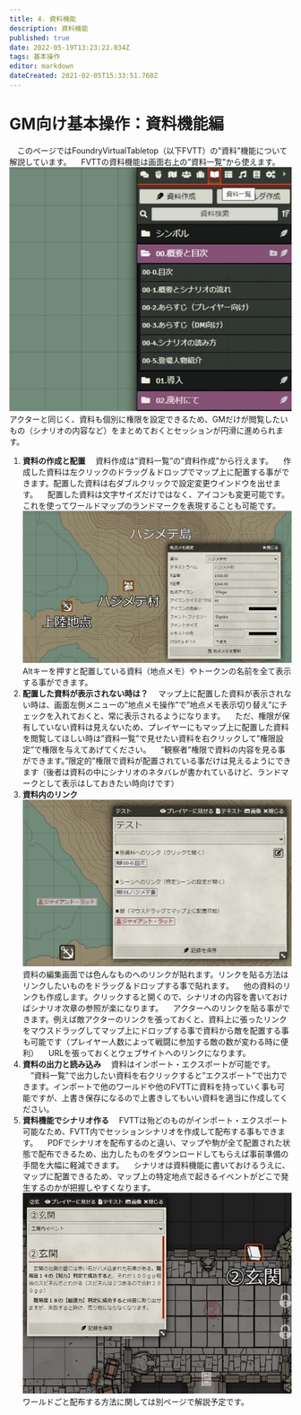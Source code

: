 ```yaml
---
title: 4. 資料機能
description: 資料機能
published: true
date: 2022-05-19T13:23:22.034Z
tags: 基本操作
editor: markdown
dateCreated: 2021-02-05T15:33:51.760Z
---
```


# GM向け基本操作：資料機能編
　このページではFoundryVirtualTabletop（以下FVTT）の”資料”機能について解説しています。
　FVTTの資料機能は画面右上の”資料一覧”から使えます。
![gm向け基本操作：資料機能編.jpg](/images/japanese-community/gm向け基本操作：資料機能編.jpg)
　アクターと同じく、資料も個別に権限を設定できるため、GMだけが閲覧したいもの（シナリオの内容など）をまとめておくとセッションが円滑に進められます。
01. **資料の作成と配置**
　資料作成は”資料一覧”の”資料作成”から行えます。
　作成した資料は左クリックのドラッグ＆ドロップでマップ上に配置する事ができます。配置した資料は右ダブルクリックで設定変更ウインドウを出せます。
　配置した資料は文字サイズだけではなく、アイコンも変更可能です。これを使ってワールドマップのランドマークを表現することも可能です。
![資料の作成と配置.jpg](/images/japanese-community/資料の作成と配置.jpg)
　Altキーを押すと配置している資料（地点メモ）やトークンの名前を全て表示する事ができます。
02. **配置した資料が表示されない時は？**
　マップ上に配置した資料が表示されない時は、画面左側メニューの”地点メモ操作”で”地点メモ表示切り替え”にチェックを入れておくと、常に表示されるようになります。
　ただ、権限が保有していない資料は見えないため、プレイヤーにもマップ上に配置した資料を閲覧してほしい時は”資料一覧”で見せたい資料を右クリックして”権限設定”で権限を与えてあげてください。
　”観察者”権限で資料の内容を見る事ができます。”限定的”権限で資料が配置されている事だけは見えるようにできます（後者は資料の中にシナリオのネタバレが書かれているけど、ランドマークとして表示はしておきたい時向けです）
03. **資料内のリンク**
![資料内のリンク.jpg](/images/japanese-community/資料内のリンク.jpg)
　資料の編集画面では色んなものへのリンクが貼れます。リンクを貼る方法はリンクしたいものをドラッグ＆ドロップする事で貼れます。
　他の資料のリンクも作成します。クリックすると開くので、シナリオの内容を書いておけばシナリオ次章の参照が楽になります。
　アクターへのリンクを貼る事ができます。例えば敵アクターのリンクを張っておくと、資料上に張ったリンクをマウスドラッグしてマップ上にドロップする事で資料から敵を配置する事も可能です（プレイヤー人数によって戦闘に参加する敵の数が変わる時に便利）
　URLを張っておくとウェブサイトへのリンクになります。
04. **資料の出力と読み込み**
　資料はインポート・エクスポートが可能です。
　”資料一覧”で出力したい資料を右クリックすると”エクスポート”で出力できます。インポートで他のワールドや他のFVTTに資料を持っていく事も可能ですが、上書き保存になるので上書きしてもいい資料を適当に作成してください。
05. **資料機能でシナリオ作る**
　FVTTは殆どのものがインポート・エクスポート可能なため、FVTT内でセッションシナリオを作成して配布する事もできます。
　PDFでシナリオを配布するのと違い、マップや駒が全て配置された状態で配布できるため、出力したものをダウンロードしてもらえば事前準備の手間を大幅に軽減できます。
　シナリオは資料機能に書いておけるうえに、マップに配置できるため、マップ上の特定地点で起きるイベントがどこで発生するのかが把握しやすくなります。
![資料機能でシナリオ作る.jpg](/images/japanese-community/資料機能でシナリオ作る.jpg)
　ワールドごと配布する方法に関しては別ページで解説予定です。



